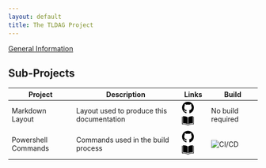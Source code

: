 ```yaml
---
layout: default
title: The TLDAG Project
---
```


[General Information](/general/)

## Sub-Projects

Project | Description | Links | Build
---|---|---|---
Markdown Layout | Layout used to produce this documentation | [![Repository](/images/github-24.png)](https://github.com/tldag/tldag-markdown-layout) [![Documentation](/images/book-24.png)](/tldag-markdown-layout/) | No build required
Powershell Commands | Commands used in the build process | [![Repository](/images/github-24.png)](https://github.com/tldag/tldag-powershell) [![Documentation](/images/book-24.png)](/tldag-powershell/) | ![CI/CD](https://github.com/tldag/tldag-powershell/actions/workflows/cicd.yml/badge.svg)
